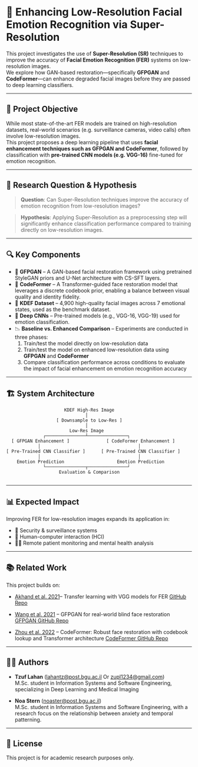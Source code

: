 # 🧠 Enhancing Low-Resolution Facial Emotion Recognition via Super-Resolution

This project investigates the use of **Super-Resolution (SR)** techniques to improve the accuracy of **Facial Emotion Recognition (FER)** systems on low-resolution images.\
We explore how GAN-based restoration—specifically **GFPGAN** and **CodeFormer**—can enhance degraded facial images before they are passed to deep learning classifiers.

---

## 🌟 Project Objective

While most state-of-the-art FER models are trained on high-resolution datasets, real-world scenarios (e.g. surveillance cameras, video calls) often involve low-resolution images.\
This project proposes a deep learning pipeline that uses **facial enhancement techniques such as GFPGAN and CodeFormer**, followed by classification with **pre-trained CNN models (e.g. VGG-16)** fine-tuned for emotion recognition.

---

## 🧪 Research Question & Hypothesis

> **Question**: Can Super-Resolution techniques improve the accuracy of emotion recognition from low-resolution images?

> **Hypothesis**: Applying Super-Resolution as a preprocessing step will significantly enhance classification performance compared to training directly on low-resolution images.

---

## 🔍 Key Components

- 🧬 **GFPGAN** – A GAN-based facial restoration framework using pretrained StyleGAN priors and U-Net architecture with CS-SFT layers.
- 🧠 **CodeFormer** – A Transformer-guided face restoration model that leverages a discrete codebook prior, enabling a balance between visual quality and identity fidelity.
- 📆 **KDEF Dataset** – 4,900 high-quality facial images across 7 emotional states, used as the benchmark dataset.
- 🤠 **Deep CNNs** – Pre-trained models (e.g., VGG-16, VGG-19) used for emotion classification.
- 📉 **Baseline vs. Enhanced Comparison** – Experiments are conducted in three phases:
  1. Train/test the model directly on low-resolution data  
  2. Train/test the model on enhanced low-resolution data using **GFPGAN** and **CodeFormer**  
  3. Compare classification performance across conditions to evaluate the impact of facial enhancement on emotion recognition accuracy

---

## 🏗️ System Architecture

```
                      KDEF High-Res Image
                              │
                   [ Downsample to Low-Res ]
                              │
                        Low-Res Image
              ┌───────────────┴───────────────┐ 
  [ GFPGAN Enhancement ]              [ CodeFormer Enhancement ]
            │                                     │
[ Pre-Trained CNN Classifier ]      [ Pre-Trained CNN Classifier ]
            │                                     │
    Emotion Prediction                    Emotion Prediction
              └───────────────┬───────────────┘
                    Evaluation & Comparison


```

---

## 📊 Expected Impact

Improving FER for low-resolution images expands its application in:

- 👮 Security & surveillance systems
- 💬 Human-computer interaction (HCI)
- 🧑‍⚕️ Remote patient monitoring and mental health analysis

---

## 📚 Related Work

This project builds on:

- [Akhand et al. 2021](https://www.mdpi.com/2079-9292/10/9/1036)– Transfer learning with VGG models for FER
  [GitHub Repo](https://github.com/ShuvenduRoy/FER_TL_PipelineTraining)
  
- [Wang et al. 2021](https://arxiv.org/abs/2101.04061)  – GFPGAN for real-world blind face restoration
  [GFPGAN GitHub Repo](https://github.com/TencentARC/GFPGAN)

- [Zhou et al. 2022](https://arxiv.org/abs/2206.11253) – CodeFormer: Robust face restoration with codebook lookup and Transformer architecture  [CodeFormer GitHub Repo](https://github.com/sczhou/CodeFormer)

---

## 🧑‍💼 Authors

- **Tzuf Lahan** ([lahantz@post.bgu.ac.il](mailto\:lahantz@post.bgu.ac.il) Or [zupl1234@gmail.com](mailto\:zupl1234@gmail.com))\
  M.Sc. student in Information Systems and Software Engineering, specializing in Deep Learning and Medical Imaging

- **Noa Stern** ([noaster@post.bgu.ac.il](mailto\:noaster@post.bgu.ac.il))\
  M.Sc. student in Information Systems and Software Engineering, with a research focus on the relationship between anxiety and temporal patterning.

---

## 📌 License

This project is for academic research purposes only.

